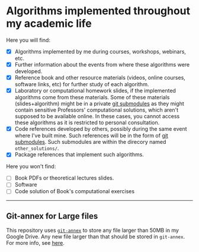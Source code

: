 # Algorithms implemented throughout my academic life

Here you will find:
- [x] Algorithms implemented by me during courses, workshops, webinars, etc.
- [x] Further information about the events from where these algorithms were developed.
- [x] Reference book and other resource materials (videos, online courses, software links, etc) for further study of each algorithm.
- [x] Laboratory or computational homework slides, if the implemented algorithms come from these materials. Some of these materials (slides+algorithm) might be in a private [git submodules] as they might contain sensitive Professors' computational solutions, which aren't supposed to be available online. In these cases, you cannot access these algorithms as it is restricted to personal consultation.
- [x] Code references developed by others, possibly during the same event where I've built mine. Such references will be in the form of [git submodules]. Such submodules are within the direcory named `other_solutions/`.
- [x] Package references that implement such algorithms.

Here you won't find:
- [ ] Book PDFs or theoretical lectures slides.
- [ ] Software
- [ ] Code solution of Book's computational exercises

----

## Git-annex for Large files

This repository uses [`git-annex`] to store any file larger than 50MB in my Google Drive. Any new file larger than that should be stored in `git-annex`. For more info, see [here].

[here]: https://gist.github.com/tapyu/0427afb25df969c1972942d945284ba2#git-annex
[git submodules]: https://git-scm.com/book/en/v2/Git-Tools-Submodules
[`git-annex`]: https://git-annex.branchable.com
